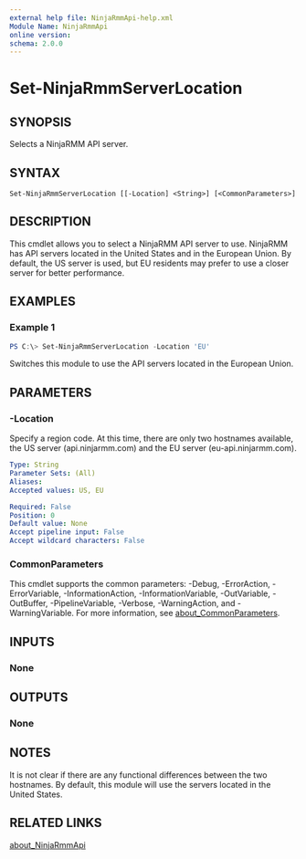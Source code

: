 ```yaml
---
external help file: NinjaRmmApi-help.xml
Module Name: NinjaRmmApi
online version:
schema: 2.0.0
---
```


# Set-NinjaRmmServerLocation

## SYNOPSIS
Selects a NinjaRMM API server.

## SYNTAX

```
Set-NinjaRmmServerLocation [[-Location] <String>] [<CommonParameters>]
```

## DESCRIPTION
This cmdlet allows you to select a NinjaRMM API server to use.  NinjaRMM has API servers located in the United States and in the European Union.  By default, the US server is used, but EU residents may prefer to use a closer server for better performance.

## EXAMPLES

### Example 1
```powershell
PS C:\> Set-NinjaRmmServerLocation -Location 'EU'
```

Switches this module to use the API servers located in the European Union.

## PARAMETERS

### -Location
Specify a region code.  At this time, there are only two hostnames available, the US server (api.ninjarmm.com) and the EU server (eu-api.ninjarmm.com).

```yaml
Type: String
Parameter Sets: (All)
Aliases:
Accepted values: US, EU

Required: False
Position: 0
Default value: None
Accept pipeline input: False
Accept wildcard characters: False
```

### CommonParameters
This cmdlet supports the common parameters: -Debug, -ErrorAction, -ErrorVariable, -InformationAction, -InformationVariable, -OutVariable, -OutBuffer, -PipelineVariable, -Verbose, -WarningAction, and -WarningVariable. For more information, see [about_CommonParameters](http://go.microsoft.com/fwlink/?LinkID=113216).

## INPUTS

### None

## OUTPUTS

### None

## NOTES
It is not clear if there are any functional differences between the two hostnames.  By default, this module will use the servers located in the United States.

## RELATED LINKS

[about_NinjaRmmApi]()